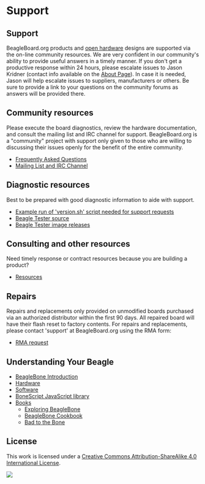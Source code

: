 # Support

## Support

BeagleBoard.org products and [open hardware](https://www.oshwa.org/definition/) designs are supported via the on-line community resources. We are very confident in our community's ability to provide useful answers in a timely manner. If you don't get a productive response within 24 hours, please escalate issues to Jason Kridner \(contact info available on the [About Page](https://beagleboard.org/about)\). In case it is needed, Jason will help escalate issues to suppliers, manufacturers or others. Be sure to provide a link to your questions on the community forums as answers will be provided there.

## Community resources

Please execute the board diagnostics, review the hardware documentation, and consult the mailing list and IRC channel for support. BeagleBoard.org is a "community" project with support only given to those who are willing to discussing their issues openly for the benefit of the entire community.

* [Frequently Asked Questions](https://beagleboard.org/support/faq)
* [Mailing List and IRC Channel](https://beagleboard.org//Community)

## Diagnostic resources

Best to be prepared with good diagnostic information to aide with support.

* [Example run of 'version.sh' script needed for support requests](https://groups.google.com/d/msg/beagleboard/4oo4oL20BEs/MVwxfR-XCAAJ)
* [Beagle Tester source](https://github.com/jadonk/beagle-tester)
* [Beagle Tester image releases](https://github.com/beagleboard/buildroot/releases)

## Consulting and other resources

Need timely response or contract resources because you are building a product?

* [Resources](https://beagleboard.org/resources)

## Repairs

Repairs and replacements only provided on unmodified boards purchased via an authorized distributor within the first 90 days. All repaired board will have their flash reset to factory contents. For repairs and replacements, please contact 'support' at BeagleBoard.org using the RMA form:

* [RMA request](https://beagleboard.org//support/rma)

## Understanding Your Beagle

* [BeagleBone Introduction](https://beagleboard.org//Support/bone101)
* [Hardware](https://beagleboard.org//Support/Hardware+Support)
* [Software](https://beagleboard.org//Support/Software+Support)
* [BoneScript JavaScript library](https://beagleboard.org//Support/bonescript)
* [Books](https://beagleboard.org//books)
  * [Exploring BeagleBone](https://beagleboard.org//ebb)
  * [BeagleBone Cookbook](https://beagleboard.org//cookbook)
  * [Bad to the Bone](https://beagleboard.org//bad-to-the-bone)

## License

This work is licensed under a [Creative Commons Attribution-ShareAlike 4.0 International License](http://creativecommons.org/licenses/by-sa/4.0/).

[![](https://licensebuttons.net/l/by-sa/4.0/88x31.png)](http://creativecommons.org/licenses/by-sa/4.0/)

